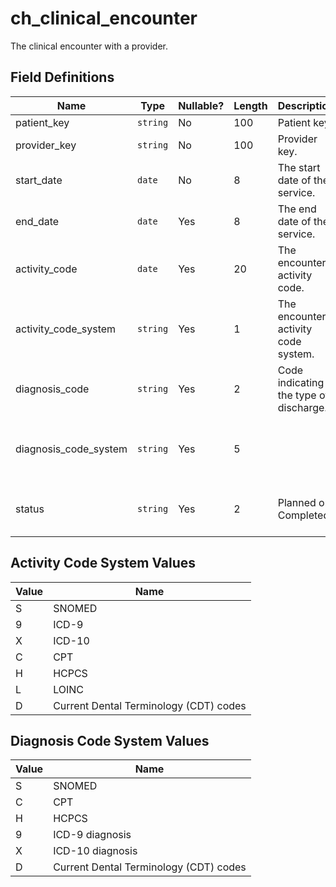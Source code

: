 # ch_clinical_encounter

The clinical encounter with a provider.

## Field Definitions

| Name | Type | Nullable? | Length | Description | Values |
| --- | --- | --- | --- | --- | --- |
| patient_key | `string` | No | 100 | Patient key. |  |
| provider_key | `string` | No | 100 | Provider key. |  |
| start_date | `date` | No | 8 | The start date of the service. | `YYYYMMDD` |
| end_date | `date` | Yes | 8 | The end date of the service. | `YYYYMMDD` |
| activity_code | `date` | Yes | 20 | The encounter activity code. |  |
| activity_code_system | `string` | Yes | 1 | The encounter activity code system. | [See Activity Code System Values](/data-model/inbound/ch_clinical_encounter#activity-code-system-values) |
| diagnosis_code | `string` | Yes | 2 | Code indicating the type of discharge. |  |
| diagnosis_code_system | `string` | Yes | 5 |  | [See Diagnosis Code System Values](/data-model/inbound/ch_clinical_encounter#diagnosis-code-system-values) |
| status | `string` | Yes | 2 | Planned or Completed | `1` - Planned, `2` - Completed |

## Activity Code System Values

| Value | Name |
| --- | --- |
| S | SNOMED |
| 9 | ICD-9 |
| X | ICD-10 |
| C | CPT |
| H | HCPCS |
| L | LOINC |
| D | Current Dental Terminology (CDT) codes |

## Diagnosis Code System Values

| Value | Name |
| --- | --- |
| S | SNOMED |
| C | CPT |
| H | HCPCS |
| 9 | ICD-9 diagnosis |
| X | ICD-10 diagnosis |
| D | Current Dental Terminology (CDT) codes |